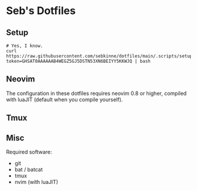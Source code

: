 # Seb's Dotfiles

## Setup
```
# Yes, I know.
curl https://raw.githubusercontent.com/sebkinne/dotfiles/main/.scripts/setup_dotfiles?token=GHSAT0AAAAAAB4WEGZ5GJ5DSTN53XN6BEIYY5KKWJQ | bash
```

## Neovim
The configuration in these dotfiles requires neovim 0.8 or higher, compiled with luaJIT (default when you compile yourself).

## Tmux

## Misc

Required software:
 * git
 * bat / batcat
 * tmux
 * nvim (with luaJIT)
